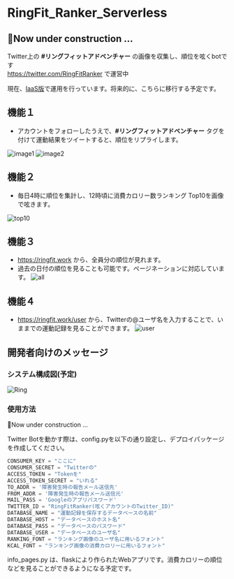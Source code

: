 # RingFit_Ranker_Serverless
## 👷Now under construction ...

Twitter上の <b>#リングフィットアドベンチャー</b> の画像を収集し、順位を呟くbotです<br>
https://twitter.com/RingFitRanker で運営中

現在、[IaaS版](https://github.com/Nemurino-kai/RingFit_Ranker)で運用を行っています。将来的に、こちらに移行する予定です。

## 機能１
- アカウントをフォローしたうえで、<b>#リングフィットアドベンチャー</b> タグを付けて運動結果をツイートすると、順位をリプライします。

![image1](https://user-images.githubusercontent.com/40136659/82156108-2e819180-98b4-11ea-9bab-dbfe2e5b1b84.jpg)
![image2](https://user-images.githubusercontent.com/40136659/82156109-304b5500-98b4-11ea-852a-880a3031e7db.jpg)

## 機能２
- 毎日4時に順位を集計し、12時頃に消費カロリー数ランキング Top10を画像で呟きます。

![top10](https://user-images.githubusercontent.com/40136659/84641755-78eb4200-af36-11ea-802d-18bb9300c749.png)

## 機能３
- https://ringfit.work から、全員分の順位が見れます。
- 過去の日付の順位を見ることも可能です。ページネーションに対応しています。
![all](https://user-images.githubusercontent.com/40136659/83976183-6c158f80-a933-11ea-826c-5eafd284278b.png)

## 機能４
- https://ringfit.work/user から、Twitterの@ユーザ名を入力することで、いままでの運動記録を見ることができます。
![user](https://user-images.githubusercontent.com/40136659/85702894-cecf9f00-b719-11ea-9124-abbf45b68860.jpg)

## 開発者向けのメッセージ
### システム構成図(予定)
![Ring](https://user-images.githubusercontent.com/40136659/88746354-4feddc00-d187-11ea-8208-bb201e479839.png)


### 使用方法
👷Now under construction ...

Twitter Botを動かす際は、config.pyを以下の通り設定し、デプロイパッケージを作成してください。

```python
CONSUMER_KEY = "ここに"
CONSUMER_SECRET = "Twitterの"
ACCESS_TOKEN = "Tokenを"
ACCESS_TOKEN_SECRET = "いれる"
TO_ADDR = '障害発生時の報告メール送信先'
FROM_ADDR = '障害発生時の報告メール送信元'
MAIL_PASS = 'Googleのアプリパスワード'
TWITTER_ID = "RingFitRanker(呟くアカウントのTwitter_ID)"
DATABASE_NAME = "運動記録を保存するデータベースの名前"
DATABASE_HOST = "データベースのホスト名"
DATABASE_PASS = "データベースのパスワード"
DATABASE_USER = "データベースのユーザ名"
RANKING_FONT = "ランキング画像のユーザ名に用いるフォント"
KCAL_FONT = "ランキング画像の消費カロリーに用いるフォント"
```

info_pages.py は、flaskにより作られたWebアプリです。消費カロリーの順位などを見ることができるようになる予定です。
